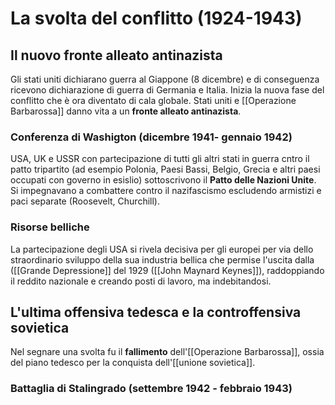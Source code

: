 # La svolta del conflitto (1924-1943)
## Il nuovo fronte alleato antinazista
Gli stati uniti dichiarano guerra al Giappone (8 dicembre) e di conseguenza ricevono dichiarazione di guerra di Germania e Italia. Inizia la nuova fase del conflitto che è ora diventato di cala globale.
Stati uniti e [[Operazione Barbarossa]] danno vita a un **fronte alleato antinazista**.
### Conferenza di Washigton (dicembre 1941- gennaio 1942)
USA, UK e USSR con partecipazione di tutti gli altri stati in guerra cntro il patto tripartito (ad esempio Polonia, Paesi Bassi, Belgio, Grecia e altri paesi occupati con governo in esislio) sottoscrivono il **Patto delle Nazioni Unite**. Si impegnavano a combattere contro il nazifascismo escludendo armistizi e paci separate (Roosevelt, Churchill).
### Risorse belliche
La partecipazione degli USA si rivela decisiva per gli europei per via dello straordinario sviluppo della sua industria bellica che permise l'uscita dalla ([[Grande Depressione]] del 1929 ([[John Maynard Keynes]]), raddoppiando il reddito nazionale e creando posti di lavoro, ma indebitandosi.

## L'ultima offensiva tedesca e la controffensiva sovietica
Nel segnare una svolta fu il **fallimento** dell'[[Operazione Barbarossa]], ossia del piano tedesco per la conquista dell'[[unione sovietica]]. 
### Battaglia di Stalingrado (settembre 1942 - febbraio 1943)

